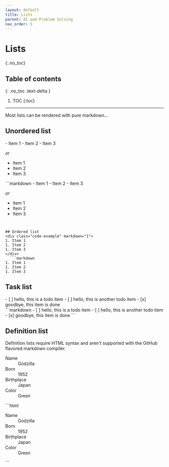 ```yaml
---
layout: default
title: Lists
parent: AI and Problem Solving
nav_order: 5
---
```


# Lists
{:.no_toc}

## Table of contents
{: .no_toc .text-delta }

1. TOC
{:toc}

---

Most lists can be rendered with pure markdown...

## Unordered list
<div class="code-example" markdown="1">
- Item 1
- Item 2
- Item 3

_or_

* Item 1
* Item 2
* Item 3
</div>
```markdown
- Item 1
- Item 2
- Item 3

_or_

* Item 1
* Item 2
* Item 3
```


## Ordered list
<div class="code-example" markdown="1">
1. Item 1
1. Item 2
1. Item 3
</div>
  ```markdown
1. Item 1
1. Item 2
1. Item 3
  ```
## Task list

<div class="code-example" markdown="1">
- [ ] hello, this is a todo item
- [ ] hello, this is another todo item
- [x] goodbye, this item is done
</div>
  ```markdown
- [ ] hello, this is a todo item
- [ ] hello, this is another todo item
- [x] goodbye, this item is done
  ```

## Definition list

Definition lists require HTML syntax and aren't supported with the GitHub flavored markdown compiler.

<div class="code-example" markdown="1">
<dl>
<dt>Name</dt>
<dd>Godzilla</dd>
<dt>Born</dt>
<dd>1952</dd>
<dt>Birthplace</dt>
<dd>Japan</dd>
<dt>Color</dt>
<dd>Green</dd>
</dl>
</div>
```html
<dl>
  <dt>Name</dt>
  <dd>Godzilla</dd>
  <dt>Born</dt>
  <dd>1952</dd>
  <dt>Birthplace</dt>
  <dd>Japan</dd>
  <dt>Color</dt>
  <dd>Green</dd>
</dl>
```
